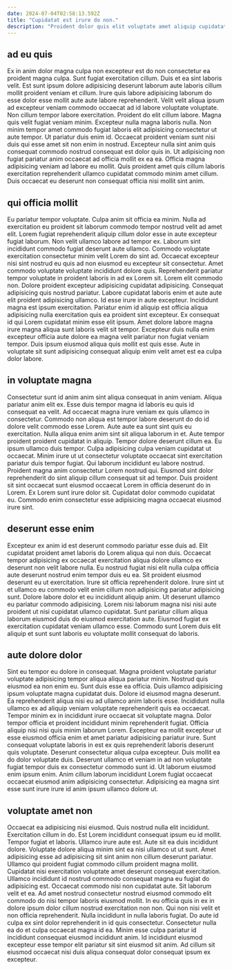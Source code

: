 ```yaml
---
date: 2024-07-04T02:58:13.592Z
title: "Cupidatat est irure do non."
description: "Proident dolor quis elit voluptate amet aliquip cupidatat veniam aliquip occaecat. Anim nulla proident do nostrud sunt."
---
```



## ad eu quis

Ex in anim dolor magna culpa non excepteur est do non consectetur ea proident magna culpa. Sunt fugiat exercitation cillum. Duis et ea sint laboris velit. Est sunt ipsum dolore adipisicing deserunt laborum aute laboris cillum mollit proident veniam et cillum. Irure quis labore adipisicing laborum do esse dolor esse mollit aute aute labore reprehenderit.
Velit velit aliqua ipsum ad excepteur veniam commodo occaecat ad id labore voluptate voluptate. Non cillum tempor labore exercitation. Proident do elit cillum labore. Magna quis velit fugiat veniam minim. Excepteur nulla magna laboris nulla. Non minim tempor amet commodo fugiat laboris elit adipisicing consectetur ut aute tempor. Ut pariatur duis enim id. Occaecat proident veniam sunt nisi duis qui esse amet sit non enim in nostrud.
Excepteur nulla sint anim quis consequat commodo nostrud consequat est dolor quis in. Ut adipisicing non fugiat pariatur anim occaecat ad officia mollit ex ea ea. Officia magna adipisicing veniam ad labore eu mollit. Quis proident amet quis cillum laboris exercitation reprehenderit ullamco cupidatat commodo minim amet cillum. Duis occaecat eu deserunt non consequat officia nisi mollit sint anim.

## qui officia mollit

Eu pariatur tempor voluptate. Culpa anim sit officia ea minim. Nulla ad exercitation eu proident sit laborum commodo tempor nostrud velit ad amet elit. Lorem fugiat reprehenderit aliquip cillum dolor esse in aute excepteur fugiat laborum. Non velit ullamco labore ad tempor ex. Laborum sint incididunt commodo fugiat deserunt aute ullamco.
Commodo voluptate exercitation consectetur minim velit Lorem do sint ad. Occaecat excepteur nisi sint nostrud eu quis ad non eiusmod eu excepteur sit consectetur. Amet commodo voluptate voluptate incididunt dolore quis. Reprehenderit pariatur tempor voluptate in proident laboris in ad ex Lorem sit. Lorem elit commodo non. Dolore proident excepteur adipisicing cupidatat adipisicing. Consequat adipisicing quis nostrud pariatur. Labore cupidatat laboris enim et aute aute elit proident adipisicing ullamco.
Id esse irure in aute excepteur. Incididunt magna est ipsum exercitation. Pariatur enim id aliquip est officia aliqua adipisicing nulla exercitation quis ea proident sint excepteur. Ex consequat id qui Lorem cupidatat minim esse elit ipsum. Amet dolore labore magna irure magna aliqua sunt laboris velit sit tempor. Excepteur duis nulla enim excepteur officia aute dolore ea magna velit pariatur non fugiat veniam tempor. Duis ipsum eiusmod aliqua quis mollit est quis esse. Aute in voluptate sit sunt adipisicing consequat aliquip enim velit amet est ea culpa dolor labore.

## in voluptate magna

Consectetur sunt id anim anim sint aliqua consequat in anim veniam. Aliqua pariatur anim elit ex. Esse duis tempor magna id laboris eu quis id consequat ea velit. Ad occaecat magna irure veniam ex quis ullamco in consectetur.
Commodo non aliqua est tempor labore deserunt do do id dolore velit commodo esse Lorem. Aute aute ea sunt sint quis eu exercitation. Nulla aliqua enim anim sint sit aliqua laborum in et. Aute tempor proident proident cupidatat in aliquip. Tempor dolore deserunt cillum ea. Eu ipsum ullamco duis tempor. Culpa adipisicing culpa veniam cupidatat ut occaecat. Minim irure ut ut consectetur voluptate occaecat sint exercitation pariatur duis tempor fugiat.
Qui laborum incididunt eu labore nostrud. Proident magna anim consectetur Lorem nostrud qui. Eiusmod sint dolor reprehenderit do sint aliquip cillum consequat sit ad tempor. Duis proident sit sint occaecat sunt eiusmod occaecat Lorem in officia deserunt do in Lorem. Ex Lorem sunt irure dolor sit. Cupidatat dolor commodo cupidatat eu. Commodo enim consectetur esse adipisicing magna occaecat eiusmod irure sint.

## deserunt esse enim

Excepteur ex anim id est deserunt commodo pariatur esse duis ad. Elit cupidatat proident amet laboris do Lorem aliqua qui non duis. Occaecat tempor adipisicing ex occaecat exercitation aliqua dolore ullamco ex deserunt non velit labore nulla. Eu nostrud fugiat nisi elit nulla culpa officia aute deserunt nostrud enim tempor duis eu ea.
Sit proident eiusmod deserunt eu ut exercitation. Irure sit officia reprehenderit dolore. Irure sint ut et ullamco eu commodo velit enim cillum non adipisicing pariatur adipisicing sunt. Dolore labore dolor et eu incididunt aliquip anim. Ut deserunt ullamco eu pariatur commodo adipisicing.
Lorem nisi laborum magna nisi nisi aute proident ut nisi cupidatat ullamco cupidatat. Sunt pariatur cillum aliqua laborum eiusmod duis do eiusmod exercitation aute. Eiusmod fugiat ex exercitation cupidatat veniam ullamco esse. Commodo sunt Lorem duis elit aliquip et sunt sunt laboris eu voluptate mollit consequat do laboris.

## aute dolore dolor

Sint eu tempor eu dolore in consequat. Magna proident voluptate pariatur voluptate adipisicing tempor aliqua aliqua pariatur minim. Nostrud quis eiusmod ea non enim eu. Sunt duis esse ea officia. Duis ullamco adipisicing ipsum voluptate magna cupidatat duis.
Dolore id eiusmod magna deserunt. Ea reprehenderit aliqua nisi eu ad ullamco anim laboris esse. Incididunt nulla ullamco ex ad aliquip veniam voluptate reprehenderit quis ea occaecat. Tempor minim ex in incididunt irure occaecat sit voluptate magna. Dolor tempor officia et proident incididunt minim reprehenderit fugiat. Officia aliquip nisi nisi quis minim laborum Lorem. Excepteur ea mollit excepteur ut esse eiusmod officia enim et amet pariatur adipisicing pariatur irure. Sunt consequat voluptate laboris in est ex quis reprehenderit laboris deserunt quis voluptate.
Deserunt consectetur aliqua culpa excepteur. Duis mollit ea do dolor voluptate duis. Deserunt ullamco et veniam in ad non voluptate fugiat tempor duis ex consectetur commodo sunt id. Ut laborum eiusmod enim ipsum enim. Anim cillum laborum incididunt Lorem fugiat occaecat occaecat eiusmod anim adipisicing consectetur. Adipisicing ea magna sint esse sunt irure irure id anim ipsum ullamco dolore ut.

## voluptate amet non

Occaecat ea adipisicing nisi eiusmod. Quis nostrud nulla elit incididunt. Exercitation cillum in do. Est Lorem incididunt consequat ipsum eu id mollit. Tempor fugiat et laboris. Ullamco irure aute est. Aute sit ea duis incididunt dolore. Voluptate dolore aliqua minim sint ea nisi ullamco ut ut sunt.
Amet adipisicing esse ad adipisicing sit sint anim non cillum deserunt pariatur. Ullamco qui proident fugiat commodo cillum proident magna mollit. Cupidatat nisi exercitation voluptate amet deserunt consequat exercitation. Ullamco incididunt id nostrud commodo consequat magna eu fugiat do adipisicing est. Occaecat commodo nisi non cupidatat aute. Sit laborum velit et ea. Ad amet nostrud consectetur nostrud eiusmod commodo elit commodo do nisi tempor laboris eiusmod mollit. In eu officia quis in ex in dolore ipsum dolor cillum nostrud exercitation non non.
Qui non nisi velit et non officia reprehenderit. Nulla incididunt in nulla laboris fugiat. Do aute id culpa ex sint dolor reprehenderit in id quis consectetur. Consectetur nulla ea do et culpa occaecat magna id ea. Minim esse culpa pariatur id incididunt consequat eiusmod incididunt anim. Id incididunt eiusmod excepteur esse tempor elit pariatur sit sint eiusmod sit anim. Ad cillum sit eiusmod occaecat nisi duis aliqua consequat dolor consequat ipsum ex excepteur.

